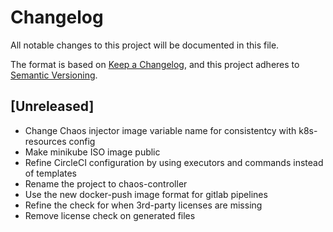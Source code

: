 # Changelog
All notable changes to this project will be documented in this file.

The format is based on [Keep a Changelog](https://keepachangelog.com/en/1.0.0/),
and this project adheres to [Semantic Versioning](https://semver.org/spec/v2.0.0.html).

## [Unreleased]

* Change Chaos injector image variable name for consistentcy with k8s-resources config
* Make minikube ISO image public
* Refine CircleCI configuration by using executors and commands instead of templates
* Rename the project to chaos-controller
* Use the new docker-push image format for gitlab pipelines
* Refine the check for when 3rd-party licenses are missing
* Remove license check on generated files

